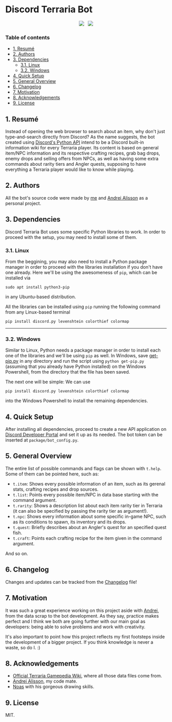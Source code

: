 # Discord Terraria Bot

<p align="center">
<img src=https://img.shields.io/badge/Status-In%20Progress-yellow>&nbsp;&nbsp;&nbsp;<img src=https://img.shields.io/badge/Version-v0.1-lightgray>
</p>

### Table of contents
- [1. Resumé](#1-resumé)
- [2. Authors](#2-authors)
- [3. Dependencies](#3-dependencies)
  * [3.1. Linux](#31-linux)
  * [3.2. Windows](#32-windows)
- [4. Quick Setup](#4-quick-setup)
- [5. General Overview](#5-general-overview)
- [6. Changelog](#6-changelog)
- [7. Motivation](#7-motivation)
- [8. Acknowledgements](#8-acknowledgements)
- [9. License](#9-license) 

## 1. Resumé
Instead of opening the web browser to search about an item, why don't just type-and-search directly from Discord? As the name suggests, the bot created using [Discord's Python API](https://discord.com/developers/docs/intro) intend to be a Discord built-in information wiki for every Terraria player. Its content is based on general item/NPC information and its respective crafting recipes, grab bag drops, enemy drops and selling offers from NPCs, as well as having some extra commands about rarity tiers and Angler quests, supposing to have everything a Terraria player would like to know while playing.

## 2. Authors
All the bot's source code were made by [me](https://github.com/natan-dot-com) and [Andrei Alisson](https://github.com/AndreiAlisson) as a personal project.

## 3. Dependencies
Discord Terraria Bot uses some specific Python libraries to work. In order to proceed with the setup, you may need to install some of them. 

### 3.1. Linux
From the beggining, you may also need to install a Python package manager in order to proceed with the libraries installation if you don't have one already. Here we'll be using the awesomeness of ```pip```, which can be installed via
```
sudo apt install python3-pip
```
in any Ubuntu-based distribution.

All the libraries can be installed using ```pip``` running the following command from any Linux-based terminal
```
pip install discord.py levenshtein colorthief colormap
```
---

### 3.2. Windows
Similar to Linux, Python needs a package manager in order to install each one of the libraries and we'll be using ```pip``` as well. In Windows, save [get-pip.py](https://bootstrap.pypa.io/get-pip.py) in any directory and run the script using ```python get-pip.py``` (assuming that you already have Python installed) on the Windows Powershell, from the directory that the file has been saved.

The next one will be simple: We can use
```
pip install discord.py levenshtein colorthief colormap
```
into the Windows Powershell to install the remaining dependencies.

## 4. Quick Setup
After installing all dependencies, proceed to create a new API application on [Discord Developer Portal](https://discord.com/developers/applications) and set it up as its needed. The bot token can be inserted at ```package/bot_config.py```.

## 5. General Overview
The entire list of possible commands and flags can be shown with ```t.help```. Some of them can be pointed here, such as:

* ```t.item```: Shows every possible information of an item, such as its gerenal stats, crafting recipes and drop sources.
* ```t.list```: Points every possible item/NPC in data base starting with the command argument.
* ```t.rarity```: Shows a description list about each item rarity tier in Terraria (it can also be specified by passing the rarity tier as argument!).
* ```t.npc```: Shows every information about some specific in-game NPC, such as its conditions to spawn, its inventory and its drops.
* ```t.quest```: Briefly describes about an Angler's quest for an specified quest fish.
* ```t.craft```: Points each crafting recipe for the item given in the command argument.

And so on.

## 6. Changelog
Changes and updates can be tracked from the [Changelog](changelog.md) file!

## 7. Motivation
It was such a great experience working on this project aside with [Andrei](https://github.com/AndreiAlisson), from the data scrap to the bot development. As they say, practice makes perfect and I think we both are going further with our main goal as developers: being able to solve problems and work with creativity.

It's also important to point how this project reflects my first footsteps inside the development of a bigger project. If you think knowledge is never a waste, so do I. :) 

## 8. Acknowledgements
* [Official Terraria Gamepedia Wiki](https://terraria.fandom.com/wiki/), where all those data files come from.
* [Andrei Alisson](https://github.com/AndreiAlisson), my code mate.
* [Noas](https://www.instagram.com/noas.z/) with his gorgeous drawing skills.

## 9. License
MIT.
